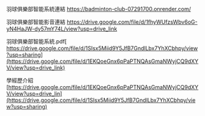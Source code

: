 羽球俱樂部智能系統連結  https://badminton-club-07291700.onrender.com/   

羽球俱樂部智能影音連結  https://drive.google.com/file/d/1fhyWUfzsWbv6oG-yN4HaJW-dy57mY74L/view?usp=drive_link

羽球俱樂部智能系統.pdf[ https://drive.google.com/file/d/1SIsx5Miid9Y5JfB7GndlLbx7YhXCbhpy/view?usp=sharing](https://drive.google.com/file/d/1EKQoeGnx6pPaPTNQAsGmaNWyjCQ9dXYV/view?usp=drive_link)

學經歷介紹 [https://drive.google.com/file/d/1EKQoeGnx6pPaPTNQAsGmaNWyjCQ9dXYV/view?usp=drive_lin](https://drive.google.com/file/d/1SIsx5Miid9Y5JfB7GndlLbx7YhXCbhpy/view?usp=sharing)
